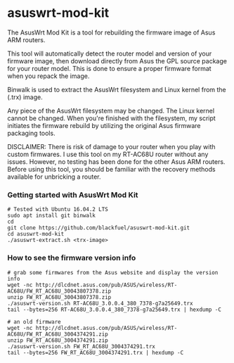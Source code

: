 # asuswrt-mod-kit

The AsusWrt Mod Kit is a tool for rebuilding the firmware image of Asus ARM routers.

This tool will automatically detect the router model and version of your firmware image, then download directly from Asus the GPL source package for your router model.  This is done to ensure a proper firmware format when you repack the image.

Binwalk is used to extract the AsusWrt filesystem and Linux kernel from the (.trx) image.

Any piece of the AsusWrt filesystem may be changed. The Linux kernel cannot be changed.  When you're finished with the filesystem, my script initiates the firmware rebuild by utilizing the original Asus firmware packaging tools.

DISCLAIMER: There is risk of damage to your router when you play with custom firmwares.  I use this tool on my RT-AC68U router without any issues.  However, no testing has been done for the other Asus ARM routers. Before using this tool, you should be familiar with the recovery methods available for unbricking a router.  


### Getting started with AsusWrt Mod Kit
```
# Tested with Ubuntu 16.04.2 LTS
sudo apt install git binwalk
cd
git clone https://github.com/blackfuel/asuswrt-mod-kit.git
cd asuswrt-mod-kit
./asuswrt-extract.sh <trx-image>
```


### How to see the firmware version info
```
# grab some firmwares from the Asus website and display the version info
wget -nc http://dlcdnet.asus.com/pub/ASUS/wireless/RT-AC68U/FW_RT_AC68U_30043807378.zip
unzip FW_RT_AC68U_30043807378.zip
./asuswrt-version.sh RT-AC68U_3.0.0.4_380_7378-g7a25649.trx
tail --bytes=256 RT-AC68U_3.0.0.4_380_7378-g7a25649.trx | hexdump -C

# an old firmware
wget -nc http://dlcdnet.asus.com/pub/ASUS/wireless/RT-AC68U/FW_RT_AC68U_3004374291.zip
unzip FW_RT_AC68U_3004374291.zip
./asuswrt-version.sh FW_RT_AC68U_3004374291.trx
tail --bytes=256 FW_RT_AC68U_3004374291.trx | hexdump -C
```
